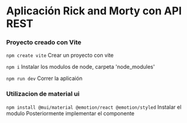 # Aplicación Rick and Morty con API REST 

### Proyecto creado con Vite
`npm create vite`
Crear un proyecto con vite

`npm i`
Instalar los modulos de node, carpeta 'node_modules'

`npm run dev`
Correr la aplicaión

### Utilizacion de material ui
`npm install @mui/material @emotion/react @emotion/styled`
Instalar el modulo
Posteriormente implementar el componente